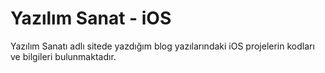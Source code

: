 # Yazılım Sanat - iOS
Yazılım Sanatı adlı sitede yazdığım blog yazılarındaki iOS projelerin kodları ve bilgileri bulunmaktadır.

